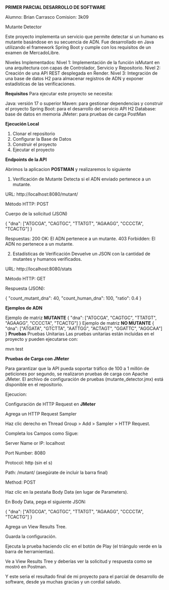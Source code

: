**PRIMER PARCIAL DESARROLLO DE SOFTWARE**

Alumno: Brian Carrasco
Comision: 3k09

Mutante Detector

Este proyecto implementa un servicio que permite detectar si un humano es mutante basándose en su secuencia de ADN. Fue desarrollado en Java utilizando el framework Spring Boot y cumple con los requisitos de un examen de MercadoLibre.

Niveles Implementados: 
Nivel 1: Implementación de la función isMutant en una arquitectura con capas de Controlador, Servicio y Repositorio.
Nivel 2: Creación de una API REST desplegada en Render.
Nivel 3: Integración de una base de datos H2 para almacenar registros de ADN y exponer estadísticas de las verificaciones.

**Requisitos**
Para ejecutar este proyecto se necesita:

Java: versión 17 o superior
Maven: para gestionar dependencias y construir el proyecto
Spring Boot: para el desarrollo del servicio API
H2 Database: base de datos en memoria
JMeter: para pruebas de carga 
PostMan

**Ejecución Local**
1. Clonar el repositorio
2. Configurar la Base de Datos
3. Construir el proyecto
4. Ejecutar el proyecto

   
**Endpoints de la API**

Abrimos la aplicacion **POSTMAN** y realizaremos lo siguiente

1. Verificación de Mutante
Detecta si el ADN enviado pertenece a un mutante.

URL: http://localhost:8080/mutant/

Método HTTP: POST

Cuerpo de la solicitud (JSON)

{
  "dna": ["ATGCGA", "CAGTGC", "TTATGT", "AGAAGG", "CCCCTA", "TCACTG"]
}

Respuestas:
200 OK: El ADN pertenece a un mutante.
403 Forbidden: El ADN no pertenece a un mutante.

2. Estadísticas de Verificación
Devuelve un JSON con la cantidad de mutantes y humanos verificados.

URL: http://localhost:8080/stats

Método HTTP: GET

Respuesta (JSON):

{
  "count_mutant_dna": 40,
  "count_human_dna": 100,
  "ratio": 0.4
}

**Ejemplos de ADN**

Ejemplo de matriz **MUTANTE**
{
    "dna": ["ATGCGA", "CAGTGC", "TTATGT", "AGAAGG", "CCCCTA", "TCACTG"]
}
Ejemplo de matriz **NO MUTANTE**
{
    "dna": ["ATGATA", "GTCTTA", "AATTGG", "ACTAGT", "GGATTC", "AGGCAA"]
}
**Pruebas**
Pruebas Unitarias
Las pruebas unitarias están incluidas en el proyecto y pueden ejecutarse con:

mvn test

**Pruebas de Carga con JMeter**

Para garantizar que la API pueda soportar tráfico de 100 a 1 millón de peticiones por segundo, se realizaron pruebas de carga con Apache JMeter. El archivo de configuración de pruebas (mutante_detector.jmx) está disponible en el repositorio.

Ejecucion:

Configuración de HTTP Request en **JMeter**

Agrega un HTTP Request Sampler

Haz clic derecho en Thread Group > Add > Sampler > HTTP Request.

Completa los Campos como Sigue:

Server Name or IP: localhost

Port Number: 8080

Protocol: http (sin el s)

Path: /mutant/ (asegúrate de incluir la barra final)

Method: POST

Haz clic en la pestaña Body Data (en lugar de Parameters).

En Body Data, pega el siguiente JSON:

{
  "dna": ["ATGCGA", "CAGTGC", "TTATGT", "AGAAGG", "CCCCTA", "TCACTG"]
}

Agrega un View Results Tree.

Guarda la configuración.

Ejecuta la prueba haciendo clic en el botón de Play (el triángulo verde en la barra de herramientas).

Ve a View Results Tree y deberías ver la solicitud y respuesta como se mostró en Postman.

Y este seria el resultado final de mi proyecto para el parcial de desarrollo de software, desde ya muchas gracias y un cordial saludo.

